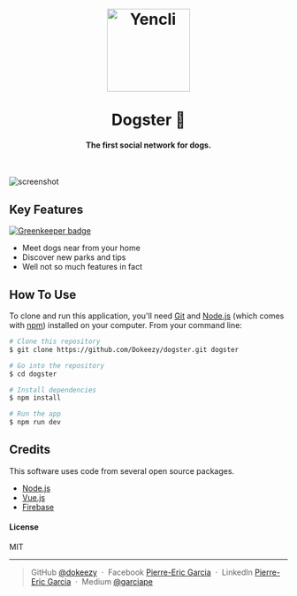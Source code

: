<h1 align="center">
<br>
<a href="https://dogster-dd27f.firebaseapp.com"><img src="https://firebasestorage.googleapis.com/v0/b/dogster-dd27f.appspot.com/o/dogster_logo.png?alt=media&token=81c4ed8d-95c6-4807-80d8-e3faa4638f42" alt="Yencli" width="150"></a>
<br>
  <br>
  Dogster 🐶
  <br>
</h1>

<h4 align="center">The first social network for dogs.</h4>

<br>

![screenshot](https://firebasestorage.googleapis.com/v0/b/dogster-dd27f.appspot.com/o/Capture%20d%E2%80%99e%CC%81cran%202017-08-02%20a%CC%80%2015.16.47.png?alt=media&token=cc26a253-0513-473a-98d8-88599ba12aba)

## Key Features

[![Greenkeeper badge](https://badges.greenkeeper.io/pierreericgarcia/dogster.svg)](https://greenkeeper.io/)

* Meet dogs near from your home
* Discover new parks and tips
* Well not so much features in fact


## How To Use

To clone and run this application, you'll need [Git](https://git-scm.com) and [Node.js](https://nodejs.org/en/download/) (which comes with [npm](http://npmjs.com)) installed on your computer. From your command line:

```bash
# Clone this repository
$ git clone https://github.com/Dokeezy/dogster.git dogster

# Go into the repository
$ cd dogster

# Install dependencies
$ npm install

# Run the app
$ npm run dev
```

## Credits

This software uses code from several open source packages.

- [Node.js](https://nodejs.org/)
- [Vue.js](https://vuejs.org/)
- [Firebase](https://firebase.google.com/)

#### License

MIT

---

> GitHub [@dokeezy](https://github.com/Dokeezy) &nbsp;&middot;&nbsp;
> Facebook [Pierre-Eric Garcia](https://www.facebook.com/pierreeric.garcia.1) &nbsp;&middot;&nbsp;
> LinkedIn [Pierre-Eric Garcia](https://www.linkedin.com/in/pierre-eric-garcia) &nbsp;&middot;&nbsp;
> Medium [@garciape](https://medium.com/@garciape)
